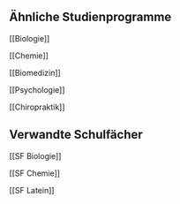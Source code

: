 ## Ähnliche Studienprogramme
[[Biologie]]

[[Chemie]]

[[Biomedizin]]

[[Psychologie]]

[[Chiropraktik]]
## Verwandte Schulfächer
[[SF Biologie]]

[[SF Chemie]]

[[SF Latein]]